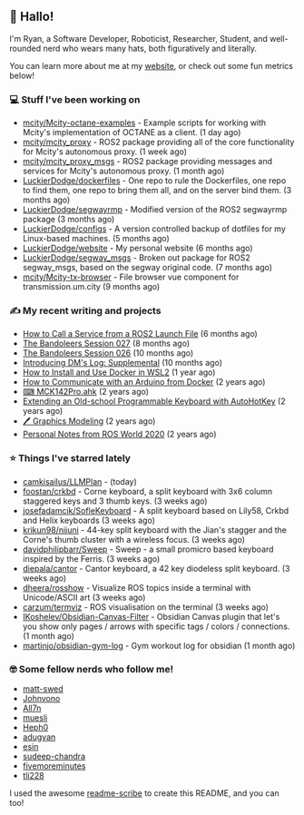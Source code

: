 ## 👋 Hallo!

I'm Ryan, a Software Developer, Roboticist, Researcher, Student, and well-rounded nerd who wears many hats, both figuratively and literally.

You can learn more about me at my [website](https://ryandlewis.dev), or check out some fun metrics below!

### 💻 Stuff I've been working on

- [mcity/Mcity-octane-examples](https://github.com/mcity/Mcity-octane-examples) - Example scripts for working with Mcity&#39;s implementation of OCTANE as a client. (1 day ago)
- [mcity/mcity_proxy](https://github.com/mcity/mcity_proxy) - ROS2 package providing all of the core functionality for Mcity&#39;s autonomous proxy. (1 week ago)
- [mcity/mcity_proxy_msgs](https://github.com/mcity/mcity_proxy_msgs) - ROS2 package providing messages and services for Mcity&#39;s autonomous proxy. (1 month ago)
- [LuckierDodge/dockerfiles](https://github.com/LuckierDodge/dockerfiles) - One repo to rule the Dockerfiles, one repo to find them, one repo to bring them all, and on the server bind them. (3 months ago)
- [LuckierDodge/segwayrmp](https://github.com/LuckierDodge/segwayrmp) - Modified version of the ROS2 segwayrmp package (3 months ago)
- [LuckierDodge/configs](https://github.com/LuckierDodge/configs) - A version controlled backup of dotfiles for my Linux-based machines. (5 months ago)
- [LuckierDodge/website](https://github.com/LuckierDodge/website) - My personal website (6 months ago)
- [LuckierDodge/segway_msgs](https://github.com/LuckierDodge/segway_msgs) - Broken out package for ROS2 segway_msgs, based on the segway original code. (7 months ago)
- [mcity/Mcity-tx-browser](https://github.com/mcity/Mcity-tx-browser) - File browser vue component for transmission.um.city (9 months ago)

### ✍ My recent writing and projects

- [How to Call a Service from a ROS2 Launch File](https://ryandlewis.dev/posts/callserviceinros2launch/) (6 months ago)
- [The Bandoleers Session 027](https://ryandlewis.dev/posts/ttrpg/thebandoleers027/) (8 months ago)
- [The Bandoleers Session 026](https://ryandlewis.dev/posts/ttrpg/thebandoleers026/) (10 months ago)
- [Introducing DM&#39;s Log: Supplemental](https://ryandlewis.dev/posts/ttrpg/introducingdmslog/) (10 months ago)
- [How to Install and Use Docker in WSL2](https://ryandlewis.dev/posts/howtowsldocker/) (1 year ago)
- [How to Communicate with an Arduino from Docker](https://ryandlewis.dev/posts/howtoarduinodocker/) (2 years ago)
- [⌨ MCK142Pro.ahk](https://ryandlewis.dev/projects/mck142pro/) (2 years ago)
- [Extending an Old-school Programmable Keyboard with AutoHotKey](https://ryandlewis.dev/posts/mck142pro/) (2 years ago)
- [🖊 Graphics Modeling](https://ryandlewis.dev/projects/graphics/) (2 years ago)
- [Personal Notes from ROS World 2020](https://ryandlewis.dev/posts/rosworld2020/) (2 years ago)

### ⭐ Things I've starred lately

- [camkisailus/LLMPlan](https://github.com/camkisailus/LLMPlan) -  (today)
- [foostan/crkbd](https://github.com/foostan/crkbd) - Corne keyboard, a split keyboard with 3x6 column staggered keys and 3 thumb keys. (3 weeks ago)
- [josefadamcik/SofleKeyboard](https://github.com/josefadamcik/SofleKeyboard) - A split keyboard based on Lily58, Crkbd and Helix keyboards (3 weeks ago)
- [krikun98/nijuni](https://github.com/krikun98/nijuni) - 44-key split keyboard with the Jian&#39;s stagger and the Corne&#39;s thumb cluster with a wireless focus. (3 weeks ago)
- [davidphilipbarr/Sweep](https://github.com/davidphilipbarr/Sweep) - Sweep - a small promicro based keyboard inspired by the Ferris. (3 weeks ago)
- [diepala/cantor](https://github.com/diepala/cantor) - Cantor keyboard, a 42 key diodeless split keyboard. (3 weeks ago)
- [dheera/rosshow](https://github.com/dheera/rosshow) - Visualize ROS topics inside a terminal with Unicode/ASCII art (3 weeks ago)
- [carzum/termviz](https://github.com/carzum/termviz) - ROS visualisation on the terminal (3 weeks ago)
- [IKoshelev/Obsidian-Canvas-Filter](https://github.com/IKoshelev/Obsidian-Canvas-Filter) - Obsidian Canvas plugin that let&#39;s you show only pages / arrows with specific tags / colors / connections. (1 month ago)
- [martinjo/obsidian-gym-log](https://github.com/martinjo/obsidian-gym-log) - Gym workout log for obsidian (1 month ago)

### 🤓 Some fellow nerds who follow me!

- [matt-swed](https://github.com/matt-swed)
- [Johnvono](https://github.com/Johnvono)
- [All7n](https://github.com/All7n)
- [muesli](https://github.com/muesli)
- [Heph0](https://github.com/Heph0)
- [adugyan](https://github.com/adugyan)
- [esin](https://github.com/esin)
- [sudeep-chandra](https://github.com/sudeep-chandra)
- [fivemoreminutes](https://github.com/fivemoreminutes)
- [tli228](https://github.com/tli228)

I used the awesome [readme-scribe](https://github.com/muesli/readme-scribe) to create this README, and you can too!
